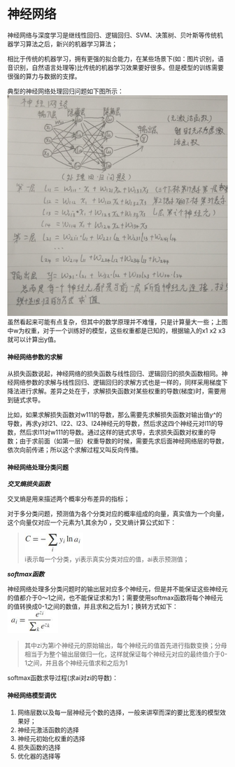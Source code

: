 神经网络
====
神经网络与深度学习是继线性回归、逻辑回归、SVM、决策树、贝叶斯等传统机器学习算法之后，新兴的机器学习算法；

相比于传统的机器学习，拥有更强的拟合能力，在某些场景下(如：图片识别，语音识别，自然语言处理等)比传统的机器学习效果要好很多。但是模型的训练需要很强的算力与数据的支撑。

典型的神经网络处理回归问题如下图所示：
![神经网络处理回归问题](/docs/ml/images/9-1.jpg)
虽然看起来可能有点复杂，但其中的数学原理并不难懂，只是计算量大一些；上图中w为权重，对于一个训练好的模型，这些权重都是已知的，根据输入的x1 x2 x3就可以计算出y值。

#### 神经网络参数的求解 ####

从损失函数说起，神经网络的损失函数与线性回归、逻辑回归的损失函数相同。神经网络参数的求解与线性回归、逻辑回归的求解方式也是一样的，同样采用梯度下降法进行求解。差异之处在于，求解损失函数对某些权重的导数(梯度)时，需要用到链式求导。

比如，如果求解损失函数对w111的导数，那么需要先求解损失函数对输出值y^的导数，再求y对l21、l22、l23、l24神经元的导数，然后求这四个神经元对l11的导数，然后求l11对w111的导数。通过这样的链式求导，去求损失函数对权重的导数；由于求前面（如第一层）权重导数的时候，需要先求后面神经网络层的导数，依次向前传递；所以这个求解过程又叫反向传播。

#### 神经网络处理分类问题 ####
***交叉熵损失函数***

交叉熵是用来描述两个概率分布差异的指标；

对于多分类问题，预测值为各个分类对应的概率组成的向量，真实值为一个向量，这个向量仅对应一个元素为1,其余为0 ，交叉熵计算公式如下：

>![交叉熵计算](/docs/ml/images/9-2.jpg)<br>
i表示每一个分类，yi表示真实分类对应的值，ai表示预测值；

***softmax函数***

神经网络处理多分类问题时的输出层对应多个神经元，但是并不能保证这些神经元的值都介于0～1之间，也不能保证求和为1；需要使用softmax函数将每个神经元的值转换成0-1之间的数值，并且求和之后为1；换转方式如下：<br>
![交叉熵计算](/docs/ml/images/9-3.jpg)<br>
>其中zi为第i个神经元的原始输出，每个神经元的值首先进行指数变换；分母相当于为整个输出层做归一化，这样就保证每个神经元对应的最终值介于0-1之间，并且各个神经元值求和之后为1

softmax函数求导过程(求ai对zi的导数)：

#### 神经网络模型调优 ####
1. 网络层数以及每一层神经元个数的选择，一般来讲窄而深的要比宽浅的模型效果好；<br>
2. 神经元激活函数的选择
3. 神经元初始化权重的选择
4. 损失函数的选择
5. 优化器的选择等

